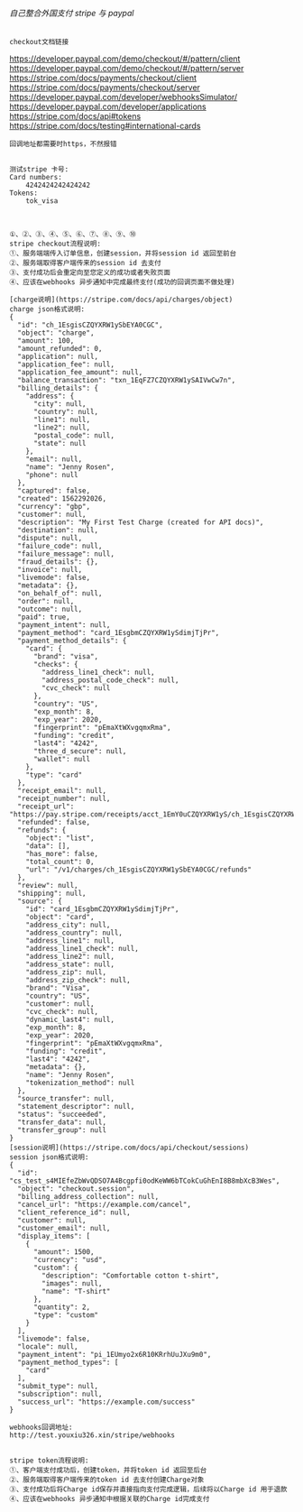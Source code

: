 
###### 自己整合外国支付 stripe 与 paypal



```checkout文档链接```
<br>

https://developer.paypal.com/demo/checkout/#/pattern/client
<br>
https://developer.paypal.com/demo/checkout/#/pattern/server
<br>
https://stripe.com/docs/payments/checkout/client
<br>
https://stripe.com/docs/payments/checkout/server
<br>
https://developer.paypal.com/developer/webhooksSimulator/
<br>
https://developer.paypal.com/developer/applications
<br>
https://stripe.com/docs/api#tokens
<br>
https://stripe.com/docs/testing#international-cards
<br>
```
回调地址都需要时https，不然报错


```


```
测试stripe 卡号:
Card numbers:
    4242424242424242
Tokens:
    tok_visa



①、②、③、④、⑤、⑥、⑦、⑧、⑨、⑩
stripe checkout流程说明:
①、服务端端传入订单信息，创建session，并将session id 返回至前台
②、服务端取得客户端传来的session id 去支付
③、支付成功后会重定向至您定义的成功或者失败页面
④、应该在webhooks 异步通知中完成最终支付(成功的回调页面不做处理)

[charge说明](https://stripe.com/docs/api/charges/object)
charge json格式说明:
{
  "id": "ch_1EsgisCZQYXRW1ySbEYA0CGC",
  "object": "charge",
  "amount": 100,
  "amount_refunded": 0,
  "application": null,
  "application_fee": null,
  "application_fee_amount": null,
  "balance_transaction": "txn_1EqFZ7CZQYXRW1ySAIVwCw7n",
  "billing_details": {
    "address": {
      "city": null,
      "country": null,
      "line1": null,
      "line2": null,
      "postal_code": null,
      "state": null
    },
    "email": null,
    "name": "Jenny Rosen",
    "phone": null
  },
  "captured": false,
  "created": 1562292026,
  "currency": "gbp",
  "customer": null,
  "description": "My First Test Charge (created for API docs)",
  "destination": null,
  "dispute": null,
  "failure_code": null,
  "failure_message": null,
  "fraud_details": {},
  "invoice": null,
  "livemode": false,
  "metadata": {},
  "on_behalf_of": null,
  "order": null,
  "outcome": null,
  "paid": true,
  "payment_intent": null,
  "payment_method": "card_1EsgbmCZQYXRW1ySdimjTjPr",
  "payment_method_details": {
    "card": {
      "brand": "visa",
      "checks": {
        "address_line1_check": null,
        "address_postal_code_check": null,
        "cvc_check": null
      },
      "country": "US",
      "exp_month": 8,
      "exp_year": 2020,
      "fingerprint": "pEmaXtWXvgqmxRma",
      "funding": "credit",
      "last4": "4242",
      "three_d_secure": null,
      "wallet": null
    },
    "type": "card"
  },
  "receipt_email": null,
  "receipt_number": null,
  "receipt_url": "https://pay.stripe.com/receipts/acct_1EmY0uCZQYXRW1yS/ch_1EsgisCZQYXRW1ySbEYA0CGC/rcpt_FNRcMiXOCecEaGCcDKytnTasloyycNn",
  "refunded": false,
  "refunds": {
    "object": "list",
    "data": [],
    "has_more": false,
    "total_count": 0,
    "url": "/v1/charges/ch_1EsgisCZQYXRW1ySbEYA0CGC/refunds"
  },
  "review": null,
  "shipping": null,
  "source": {
    "id": "card_1EsgbmCZQYXRW1ySdimjTjPr",
    "object": "card",
    "address_city": null,
    "address_country": null,
    "address_line1": null,
    "address_line1_check": null,
    "address_line2": null,
    "address_state": null,
    "address_zip": null,
    "address_zip_check": null,
    "brand": "Visa",
    "country": "US",
    "customer": null,
    "cvc_check": null,
    "dynamic_last4": null,
    "exp_month": 8,
    "exp_year": 2020,
    "fingerprint": "pEmaXtWXvgqmxRma",
    "funding": "credit",
    "last4": "4242",
    "metadata": {},
    "name": "Jenny Rosen",
    "tokenization_method": null
  },
  "source_transfer": null,
  "statement_descriptor": null,
  "status": "succeeded",
  "transfer_data": null,
  "transfer_group": null
}
[session说明](https://stripe.com/docs/api/checkout/sessions)
session json格式说明:
{
  "id": "cs_test_s4MIEfeZbWvQDSO7A4Bcgpfi0odKeWW6bTCokCuGhEnI8B8mbXcB3Wes",
  "object": "checkout.session",
  "billing_address_collection": null,
  "cancel_url": "https://example.com/cancel",
  "client_reference_id": null,
  "customer": null,
  "customer_email": null,
  "display_items": [
    {
      "amount": 1500,
      "currency": "usd",
      "custom": {
        "description": "Comfortable cotton t-shirt",
        "images": null,
        "name": "T-shirt"
      },
      "quantity": 2,
      "type": "custom"
    }
  ],
  "livemode": false,
  "locale": null,
  "payment_intent": "pi_1EUmyo2x6R10KRrhUuJXu9m0",
  "payment_method_types": [
    "card"
  ],
  "submit_type": null,
  "subscription": null,
  "success_url": "https://example.com/success"
}

webhooks回调地址:
http://test.youxiu326.xin/stripe/webhooks


stripe token流程说明:
①、客户端支付成功后，创建token，并将token id 返回至后台
②、服务端取得客户端传来的token id 去支付创建Charge对象
③、支付成功后将Charge id保存并直接指向支付完成逻辑，后续将以Charge id 用于退款
④、应该在webhooks 异步通知中根据关联的Charge id完成支付



```
